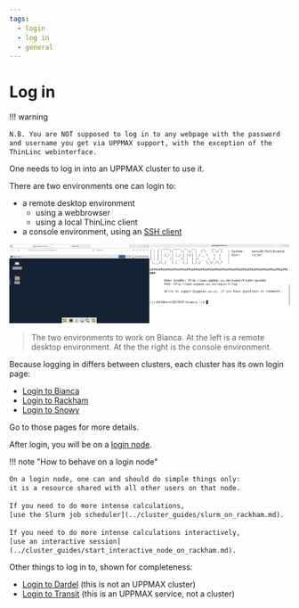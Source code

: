 ```yaml
---
tags:
  - login
  - log in
  - general
---
```


# Log in

!!! warning

    N.B. You are NOT supposed to log in to any webpage with the password and username you get via UPPMAX support, with the exception of the ThinLinc webinterface.

One needs to log in into an UPPMAX cluster to use it.

There are two environments one can login to:

- a remote desktop environment
    - using a webbrowser
    - using a local ThinLinc client
- a console environment, using an [SSH client](../software/ssh_client.md)

![The Bianca environments](./img/bianca_environments_926_x_261.png)

> The two environments to work on Bianca.
> At the left is a remote desktop environment.
> At the the right is the console environment.

Because logging in differs between clusters, each cluster
has its own login page:

- [Login to Bianca](login_bianca.md)
- [Login to Rackham](login_rackham.md)
- [Login to Snowy](login_snowy.md)

Go to those pages for more details.

After login, you will be on a [login node](../cluster_guides/login_node.md).

!!! note "How to behave on a login node"

    On a login node, one can and should do simple things only:
    it is a resource shared with all other users on that node.

    If you need to do more intense calculations,
    [use the Slurm job scheduler](../cluster_guides/slurm_on_rackham.md).

    If you need to do more intense calculations interactively,
    [use an interactive session](../cluster_guides/start_interactive_node_on_rackham.md).

Other things to log in to, shown for completeness:

- [Login to Dardel](login_dardel.md) (this is not an UPPMAX cluster)
- [Login to Transit](../cluster_guides/login_transit.md) (this is an UPPMAX service, not a cluster)
